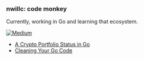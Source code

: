 ### nwillc: code monkey

Currently, working in Go and learning that ecosystem. 

[![Medium](https://img.shields.io/badge/medium-%2312100E.svg?&style=for-the-badge&logo=medium&logoColor=white)](https://medium.com/@nwillc)
<!-- BLOG-POST-LIST:START -->
- [A Crypto Portfolio Status in Go](https://medium.com/geekculture/a-crypto-portfolio-status-in-go-65f3b06c9bf1?source=rss-c9a4243d7014------2)
- [Cleaning Your Go Code](https://levelup.gitconnected.com/cleaning-your-go-code-863c6f995049?source=rss-c9a4243d7014------2)
<!-- BLOG-POST-LIST:END -->
